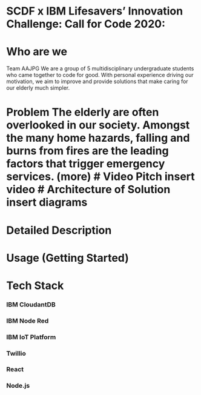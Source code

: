 # SCDF x IBM Lifesavers’ Innovation Challenge: Call for Code 2020:

# Who are we 
Team AAJPG We are a group of 5 multidisciplinary undergraduate students who came together to code for good. With personal experience driving our motivation, we aim to improve and provide solutions that make caring for our elderly much simpler.

# Problem The elderly are often overlooked in our society. Amongst the many home hazards, falling and burns from fires are the leading factors that trigger emergency services. (more)  # Video Pitch insert video  # Architecture of Solution insert diagrams

# Detailed Description

# Usage (Getting Started)

# Tech Stack 
### IBM CloudantDB
### IBM Node Red 
### IBM IoT Platform 
### Twillio
### React
### Node.js
